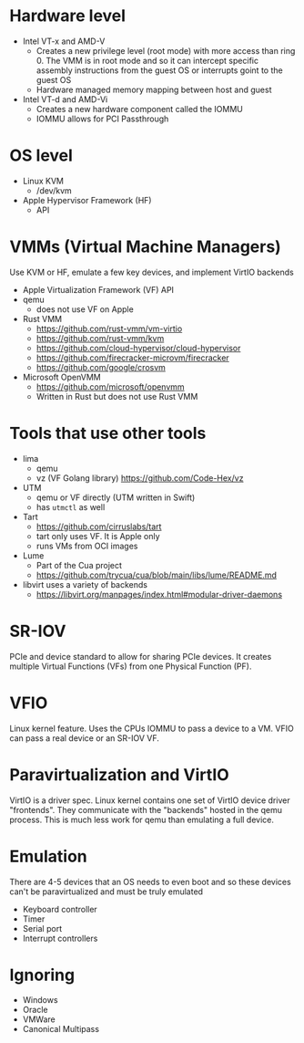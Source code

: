 # Hardware level
* Intel VT-x and AMD-V
  * Creates a new privilege level (root mode) with more access than ring 0. The VMM is in root mode and so it can intercept specific assembly instructions from the guest OS or interrupts goint to the guest OS
  * Hardware managed memory mapping between host and guest
* Intel VT-d and AMD-Vi
  * Creates a new hardware component called the IOMMU
  * IOMMU allows for PCI Passthrough

# OS level
* Linux KVM
  * /dev/kvm
* Apple Hypervisor Framework (HF)
  * API



# VMMs (Virtual Machine Managers)
Use KVM or HF, emulate a few key devices, and implement VirtIO backends

* Apple Virtualization Framework (VF) API
* qemu
  * does not use VF on Apple
* Rust VMM
  * https://github.com/rust-vmm/vm-virtio
  * https://github.com/rust-vmm/kvm
  * https://github.com/cloud-hypervisor/cloud-hypervisor
  * https://github.com/firecracker-microvm/firecracker
  * https://github.com/google/crosvm
* Microsoft OpenVMM
  * https://github.com/microsoft/openvmm
  * Written in Rust but does not use Rust VMM


# Tools that use other tools
* lima
  * qemu
  * vz (VF Golang library) https://github.com/Code-Hex/vz
* UTM
  * qemu or VF directly (UTM written in Swift)
  * has `utmctl` as well
* Tart
  * https://github.com/cirruslabs/tart
  * tart only uses VF. It is Apple only
  * runs VMs from OCI images
* Lume
  * Part of the Cua project
  * https://github.com/trycua/cua/blob/main/libs/lume/README.md
* libvirt uses a variety of backends
  * https://libvirt.org/manpages/index.html#modular-driver-daemons


# SR-IOV
PCIe and device standard to allow for sharing PCIe devices. It creates multiple Virtual Functions (VFs) from one Physical Function (PF).

# VFIO
Linux kernel feature. Uses the CPUs IOMMU to pass a device to a VM. VFIO can pass a real device or an SR-IOV VF.

# Paravirtualization and VirtIO
VirtIO is a driver spec. Linux kernel contains one set of VirtIO device driver "frontends". They communicate with the "backends" hosted in the qemu process. This is much less work for qemu than emulating a full device.

# Emulation
There are 4-5 devices that an OS needs to even boot and so these devices can't be paravirtualized and must be truly emulated
* Keyboard controller
* Timer
* Serial port
* Interrupt controllers


# Ignoring
* Windows
* Oracle
* VMWare
* Canonical Multipass
